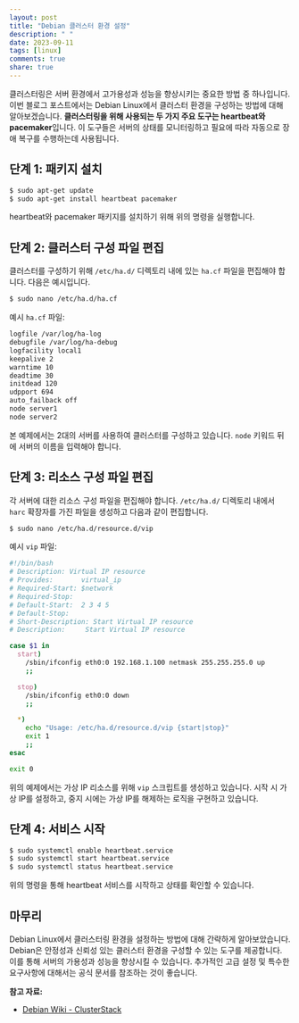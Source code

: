 ```yaml
---
layout: post
title: "Debian 클러스터 환경 설정"
description: " "
date: 2023-09-11
tags: [linux]
comments: true
share: true
---
```


클러스터링은 서버 환경에서 고가용성과 성능을 향상시키는 중요한 방법 중 하나입니다. 이번 블로그 포스트에서는 Debian Linux에서 클러스터 환경을 구성하는 방법에 대해 알아보겠습니다. **클러스터링을 위해 사용되는 두 가지 주요 도구는 heartbeat와 pacemaker**입니다. 이 도구들은 서버의 상태를 모니터링하고 필요에 따라 자동으로 장애 복구를 수행하는데 사용됩니다.

## 단계 1: 패키지 설치

```bash
$ sudo apt-get update
$ sudo apt-get install heartbeat pacemaker
```

heartbeat와 pacemaker 패키지를 설치하기 위해 위의 명령을 실행합니다.

## 단계 2: 클러스터 구성 파일 편집

클러스터를 구성하기 위해 `/etc/ha.d/` 디렉토리 내에 있는 `ha.cf` 파일을 편집해야 합니다. 다음은 예시입니다.

```bash
$ sudo nano /etc/ha.d/ha.cf
```

예시 `ha.cf` 파일:

```bash
logfile /var/log/ha-log
debugfile /var/log/ha-debug
logfacility local1
keepalive 2
warntime 10
deadtime 30
initdead 120
udpport 694
auto_failback off
node server1
node server2
```

본 예제에서는 2대의 서버를 사용하여 클러스터를 구성하고 있습니다. `node` 키워드 뒤에 서버의 이름을 입력해야 합니다.

## 단계 3: 리소스 구성 파일 편집

각 서버에 대한 리소스 구성 파일을 편집해야 합니다. `/etc/ha.d/` 디렉토리 내에서 `harc` 확장자를 가진 파일을 생성하고 다음과 같이 편집합니다.

```bash
$ sudo nano /etc/ha.d/resource.d/vip
```

예시 `vip` 파일:

```bash
#!/bin/bash
# Description: Virtual IP resource
# Provides:       virtual_ip
# Required-Start: $network
# Required-Stop:
# Default-Start:  2 3 4 5
# Default-Stop:
# Short-Description: Start Virtual IP resource
# Description:     Start Virtual IP resource

case $1 in
  start)
    /sbin/ifconfig eth0:0 192.168.1.100 netmask 255.255.255.0 up
    ;;

  stop)
    /sbin/ifconfig eth0:0 down
    ;;

  *)
    echo "Usage: /etc/ha.d/resource.d/vip {start|stop}"
    exit 1
    ;;
esac

exit 0
```

위의 예제에서는 가상 IP 리소스를 위해 `vip` 스크립트를 생성하고 있습니다. 시작 시 가상 IP를 설정하고, 중지 시에는 가상 IP를 해제하는 로직을 구현하고 있습니다.

## 단계 4: 서비스 시작

```bash
$ sudo systemctl enable heartbeat.service
$ sudo systemctl start heartbeat.service
$ sudo systemctl status heartbeat.service
```

위의 명령을 통해 heartbeat 서비스를 시작하고 상태를 확인할 수 있습니다.

## 마무리

Debian Linux에서 클러스터링 환경을 설정하는 방법에 대해 간략하게 알아보았습니다. Debian은 안정성과 신뢰성 있는 클러스터 환경을 구성할 수 있는 도구를 제공합니다. 이를 통해 서버의 가용성과 성능을 향상시킬 수 있습니다. 추가적인 고급 설정 및 특수한 요구사항에 대해서는 공식 문서를 참조하는 것이 좋습니다.

**참고 자료:**

- [Debian Wiki - ClusterStack](https://wiki.debian.org/ClusterStack)